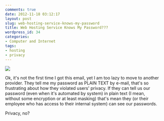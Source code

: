 ```yaml
---
comments: true
date: 2012-11-18 03:12:17
layout: post
slug: web-hosting-service-knows-my-password
title: Web Hosting Service Knows My Password???
wordpress_id: 34
categories:
- Computer and Internet
tags:
- hosting
- privacy
---
```


[![](http://akhyar.net/uploads/privasi-web-hosting-300x193.png)](http://akhyar.net/uploads/privasi-web-hosting.png)

Ok, it's not the first time I got this email, yet I am too lazy to move to another provider. They tell me my password as PLAIN TEXT by e-mail, that's so frustrating about how they violated users' privacy. If they can tell us our password (even when it's automated by system) in plain text (I mean, without some encryption or at least masking) that's mean they (or their employee who has access to their internal system) can see our passwords.

Privacy, no?
